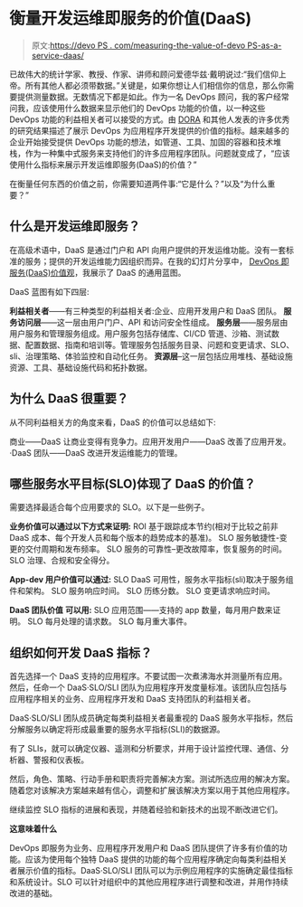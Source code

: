 # 衡量开发运维即服务的价值(DaaS)

> 原文:[https://devo PS . com/measuring-the-value-of-devo PS-as-a-service-daas/](https://devops.com/measuring-the-value-of-devops-as-a-service-daas/)

已故伟大的统计学家、教授、作家、讲师和顾问爱德华兹·戴明说过:“我们信仰上帝。所有其他人都必须带数据。”关键是，如果你想让人们相信你的信息，那么你需要提供测量数据。无数情况下都是如此。作为一名 DevOps 顾问，我的客户经常问我，应该使用什么数据来显示他们的 DevOps 功能的价值，以一种这些 DevOps 功能的利益相关者可以接受的方式。由 [DORA](https://cloud.google.com/devops) 和其他人发表的许多优秀的研究结果描述了展示 DevOps 为应用程序开发提供的价值的指标。越来越多的企业开始接受提供 DevOps 功能的想法，如管道、工具、加固的容器和技术堆栈，作为一种集中式服务来支持他们的许多应用程序团队。问题就变成了，“应该使用什么指标来展示开发运维即服务(DaaS)的价值？”

在衡量任何东西的价值之前，你需要知道两件事:“它是什么？”以及“为什么重要？”

## 什么是开发运维即服务？

在高级术语中，DaaS 是通过门户和 API 向用户提供的开发运维功能。没有一套标准的服务；提供的开发运维能力因组织而异。在我的幻灯片分享中， [DevOps 即服务(DaaS)价值观](https://www.slideshare.net/MarcHornbeek/devops-asaservice-daas-value)，我展示了 DaaS 的通用蓝图。

DaaS 蓝图有如下四层:

**利益相关者**——有三种类型的利益相关者:企业、应用开发用户和 DaaS 团队。
**服务访问层**——这一层由用户门户、API 和访问安全性组成。
**服务层**——服务层由用户服务和管理服务组成。用户服务包括存储库、CI/CD 管道、沙箱、测试数据、配置数据、指南和培训等。管理服务包括服务目录、问题和变更请求、SLO、sli、治理策略、体验监控和自动化任务。
**资源层**–这一层包括应用堆栈、基础设施资源、工具、基础设施代码和拓扑数据。

## 为什么 DaaS 很重要？

从不同利益相关方的角度来看，DaaS 的价值可以总结如下:

商业——DaaS 让商业变得有竞争力。应用开发用户——DaaS 改善了应用开发。
·DaaS 团队——DaaS 改进开发运维能力的管理。

## 哪些服务水平目标(SLO)体现了 DaaS 的价值？

需要选择最适合每个应用要求的 SLO。以下是一些例子。

**业务价值可以通过以下方式来证明:**
ROI 基于跟踪成本节约(相对于比较之前非 DaaS 成本、每个开发人员和每个版本的趋势成本的基准)。
SLO 服务敏捷性-变更的交付周期和发布频率。
SLO 服务的可靠性–更改故障率，恢复服务的时间。
SLO 治理、合规和安全得分。

**App-dev 用户价值可以通过:**
SLO DaaS 可用性，服务水平指标(sli)取决于服务组件和架构。
SLO 服务响应时间。
SLO 历练分数。
SLO 变更请求响应时间。

**DaaS 团队价值** **可以用:**
SLO 应用范围——支持的 app 数量，每月用户数来证明。
SLO 每月处理的请求数。
SLO 每月重大事件。

## 组织如何开发 DaaS 指标？

首先选择一个 DaaS 支持的应用程序。不要试图一次煮沸海水并测量所有应用。然后，任命一个 DaaS·SLO/SLI 团队为应用程序开发度量标准。该团队应包括与应用程序相关的业务、应用程序开发和 DaaS 支持团队的利益相关者。

DaaS·SLO/SLI 团队成员确定每类利益相关者最重视的 DaaS 服务水平指标，然后分解服务以确定将形成最重要的服务水平指标(SLI)的数据源。

有了 SLIs，就可以确定仪器、遥测和分析要求，并用于设计监控代理、通信、分析器、警报和仪表板。

然后，角色、策略、行动手册和职责将完善解决方案。测试所选应用的解决方案。随着您对该解决方案越来越有信心，调整和扩展该解决方案以用于其他应用程序。

继续监控 SLO 指标的进展和表现，并随着经验和新技术的出现不断改进它们。

**这意味着什么**

DevOps 即服务为业务、应用程序开发用户和 DaaS 团队提供了许多有价值的功能。应该为使用每个独特 DaaS 提供的功能的每个应用程序确定向每类利益相关者展示价值的指标。DaaS·SLO/SLI 团队可以为示例应用程序的实施确定最佳指标和系统设计。SLO 可以针对组织中的其他应用程序进行调整和改进，并用作持续改进的基础。